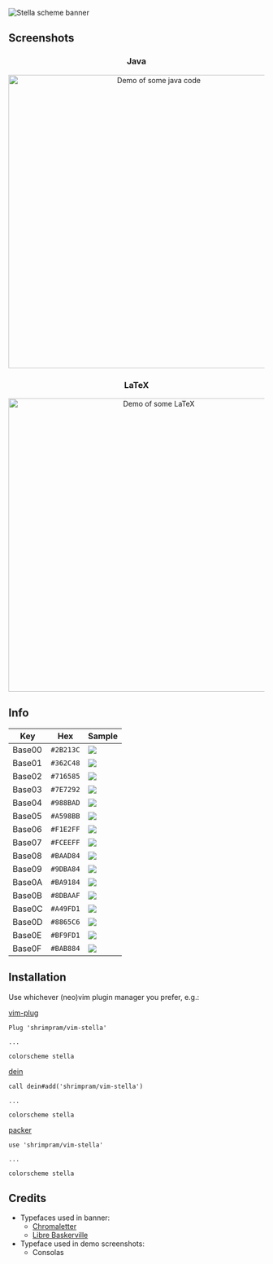 ![Stella scheme banner](../images/banner.jpg?raw=true)


## Screenshots
<h3 align="center">Java</h3>
<p align="center">
    <img src="../images/demo-java.png?raw=true" alt="Demo of some java code" height="576"/>
</p>

<h3 align="center">LaTeX</h3>
<p align="center">
    <img src="../images/demo-tex.png?raw=true" alt="Demo of some LaTeX" height="576"/>
</p>


## Info
| Key    | Hex       | Sample                             |
|--------|-----------|------------------------------------|
| Base00 | `#2B213C` | ![](../images/base00.png?raw=true) |
| Base01 | `#362C48` | ![](../images/base01.png?raw=true) |
| Base02 | `#716585` | ![](../images/base02.png?raw=true) |
| Base03 | `#7E7292` | ![](../images/base03.png?raw=true) |
| Base04 | `#988BAD` | ![](../images/base04.png?raw=true) |
| Base05 | `#A598BB` | ![](../images/base05.png?raw=true) |
| Base06 | `#F1E2FF` | ![](../images/base06.png?raw=true) |
| Base07 | `#FCEEFF` | ![](../images/base07.png?raw=true) |
| Base08 | `#BAAD84` | ![](../images/base08.png?raw=true) |
| Base09 | `#9DBA84` | ![](../images/base09.png?raw=true) |
| Base0A | `#BA9184` | ![](../images/base0A.png?raw=true) |
| Base0B | `#8DBAAF` | ![](../images/base0B.png?raw=true) |
| Base0C | `#A49FD1` | ![](../images/base0C.png?raw=true) |
| Base0D | `#8865C6` | ![](../images/base0D.png?raw=true) |
| Base0E | `#BF9FD1` | ![](../images/base0E.png?raw=true) |
| Base0F | `#BAB884` | ![](../images/base0F.png?raw=true) |


## Installation
Use whichever (neo)vim plugin manager you prefer, e.g.:

[vim-plug](https://github.com/junegunn/vim-plug)
```vim
Plug 'shrimpram/vim-stella'

...

colorscheme stella
```

[dein](https://github.com/shougo/dein.vim)
```vim
call dein#add('shrimpram/vim-stella')

...

colorscheme stella
```
[packer](https://github.com/wbthomason/packer.nvim)
```vim
use 'shrimpram/vim-stella'

...

colorscheme stella
```


## Credits
* Typefaces used in banner:
    - [Chromaletter](http://www.losttype.com/font/?name=chromaletter)
    - [Libre Baskerville](https://fonts.google.com/specimen/Libre+Baskerville)
* Typeface used in demo screenshots:
    - Consolas
